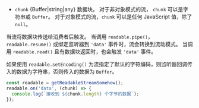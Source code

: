 <!-- YAML
added: v0.9.4
-->

* `chunk` {Buffer|string|any} 数据块。
  对于非对象模式的流， `chunk` 可以是字符串或 `Buffer`。
  对于对象模式的流，`chunk` 可以是任何 JavaScript 值，除了 `null`。

当流将数据块传送给消费者后触发。
当调用 `readable.pipe()`，`readable.resume()` 或绑定监听器到 `'data'` 事件时，流会转换到流动模式。
当调用 `readable.read()` 且有数据块返回时，也会触发 `'data'` 事件。

如果使用 `readable.setEncoding()` 为流指定了默认的字符编码，则监听器回调传入的数据为字符串，否则传入的数据为 `Buffer`。

```js
const readable = getReadableStreamSomehow();
readable.on('data', (chunk) => {
  console.log(`接收到 ${chunk.length} 个字节的数据`);
});
```

